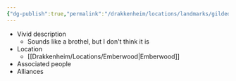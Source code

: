 ```yaml
---
{"dg-publish":true,"permalink":"/drakkenheim/locations/landmarks/gilded-lily/","tags":["Landmark"]}
---
```


- Vivid description
	- Sounds like a brothel, but I don't think it is
- Location
	- [[Drakkenheim/Locations/Emberwood\|Emberwood]]
- Associated people
- Alliances